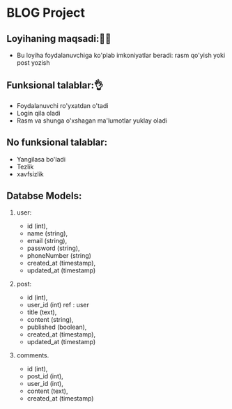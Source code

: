 # BLOG Project

## Loyihaning maqsadi:🐦‍🔥
- Bu loyiha foydalanuvchiga ko'plab imkoniyatlar beradi: rasm qo'yish yoki post yozish

## Funksional talablar:👌
- Foydalanuvchi ro'yxatdan o'tadi
- Login qila oladi
- Rasm va shunga o'xshagan ma'lumotlar yuklay oladi

## No funksional talablar:
- Yangilasa bo'ladi
- Tezlik 
- xavfsizlik

## Databse Models:
1. user:
    - id (int),
    - name (string),
    - email (string),
    - password (string),
    - phoneNumber (string)
    - created_at (timestamp),
    - updated_at (timestamp)

2. post:
    - id (int),
    - user_id (int) ref : user
    - title (text),
    - content (string),
    - published (boolean),
    - created_at (timestamp),
    - updated_at (timestamp)

3. comments.
    - id (int),
    - post_id (int),
    - user_id (int),
    - content (text),
    - created_at (timestamp)